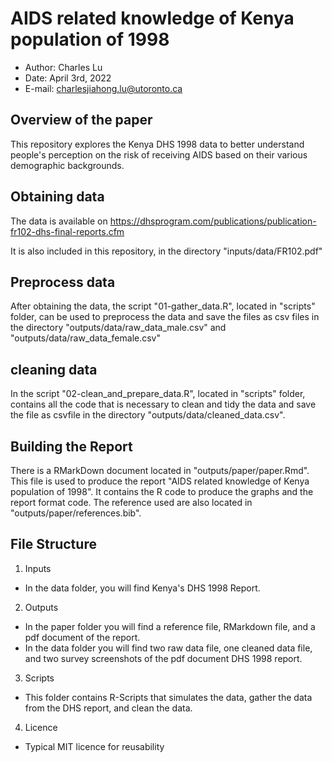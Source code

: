 # AIDS related knowledge of Kenya population of 1998

- Author: Charles Lu
- Date: April 3rd, 2022
- E-mail: charlesjiahong.lu@utoronto.ca

## Overview of the paper

This repository explores the Kenya DHS 1998 data to better understand people's perception on the risk of receiving AIDS based on their various demographic backgrounds.

## Obtaining data

The data is available on https://dhsprogram.com/publications/publication-fr102-dhs-final-reports.cfm

It is also included in this repository, in the directory "inputs/data/FR102.pdf"

## Preprocess data

After obtaining the data, the script "01-gather_data.R", located in "scripts" folder, can be used to preprocess the data and save the files as csv files in the directory "outputs/data/raw_data_male.csv" and "outputs/data/raw_data_female.csv"

## cleaning data

In the script "02-clean_and_prepare_data.R", located in "scripts" folder, contains all the code that is necessary to clean and tidy the data and save the file as csvfile in the directory "outputs/data/cleaned_data.csv". 


## Building the Report

There is a RMarkDown document located in "outputs/paper/paper.Rmd". This file is used to produce the report "AIDS related knowledge of Kenya population of 1998". It contains the R code to produce the graphs and the report format code. The reference used are also located in "outputs/paper/references.bib".


## File Structure

1. Inputs
- In the data folder, you will find Kenya's DHS 1998 Report.

2. Outputs
- In the paper folder you will find a reference file, RMarkdown file, and a pdf document of the report.
- In the data folder you will find two raw data file, one cleaned data file, and two survey screenshots of the pdf document DHS 1998 report.

3. Scripts
- This folder contains R-Scripts that simulates the data, gather the data from the DHS report, and clean the data.

4. Licence
- Typical MIT licence for reusability


